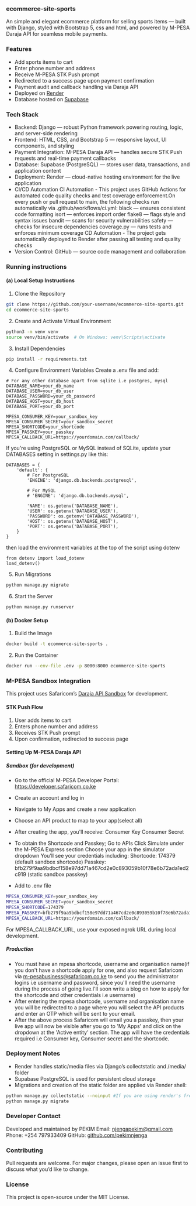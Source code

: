 ### ecommerce-site-sports
An simple and elegant ecommerce platform for selling sports items — built with Django, styled with Bootstrap 5, css and html, and powered by M-PESA Daraja API for seamless mobile payments.

### Features
- Add sports items to cart
- Enter phone number and address
- Receive M-PESA STK Push prompt
- Redirected to a success page upon payment confirmation
- Payment audit and callback handling via Daraja API
- Deployed on [Render](https://render.com)
- Database hosted on [Supabase](https://supabase.com)

### Tech Stack
- Backend: Django — robust Python framework powering routing, logic, and server-side rendering
- Frontend: HTML, CSS, and Bootstrap 5 — responsive layout, UI components, and styling
- Payment Integration: M-PESA Daraja API — handles secure STK Push requests and real-time payment callbacks
- Database: Supabase (PostgreSQL) — stores user data, transactions, and application content
- Deployment: Render — cloud-native hosting environment for the live application
- CI/CD Automation
    CI Automation - This project uses GitHub Actions for automated code quality checks and test coverage enforcement.On every push  or pull request to main, the following checks run automatically via .github/workflows/ci.yml:
      black — ensures consistent code formatting
      isort — enforces import order
      flake8 — flags style and syntax issues
      bandit — scans for security vulnerabilities
      safety — checks for insecure dependencies
      coverage.py — runs tests and enforces minimum coverage
    CD Automation - The project gets automatically deployed to Render after passing all testing and quality checks
- Version Control: GitHub — source code management and collaboration

### Running instructions
#### (a) Local Setup Instructions
1. Clone the Repository
```bash
git clone https://github.com/your-username/ecommerce-site-sports.git
cd ecommerce-site-sports
```
2. Create and Activate Virtual Environment
```bash
python3 -m venv venv
source venv/bin/activate  # On Windows: venv\Scripts\activate
```
3. Install Dependencies
```bash
pip install -r requirements.txt
```
4. Configure Environment Variables
Create a .env file and add:

```env
# For any other database apart from sqlite i.e postgres, mysql
DATABASE_NAME=your_db_name
DATABASE_USER=your_db_user
DATABASE_PASSWORD=your_db_password
DATABASE_HOST=your_db_host
DATABASE_PORT=your_db_port

MPESA_CONSUMER_KEY=your_sandbox_key
MPESA_CONSUMER_SECRET=your_sandbox_secret
MPESA_SHORTCODE=your_shortcode
MPESA_PASSKEY=your_passkey
MPESA_CALLBACK_URL=https://yourdomain.com/callback/
```
If you're using PostgreSQL or MySQL instead of SQLite, update your DATABASES setting in settings.py like this:
```settings
DATABASES = {
    'default': {
        # For PostgreSQL
        'ENGINE': 'django.db.backends.postgresql',
        
        # For MySQL
        # 'ENGINE': 'django.db.backends.mysql',

        'NAME': os.getenv('DATABASE_NAME'),
        'USER': os.getenv('DATABASE_USER'),
        'PASSWORD': os.getenv('DATABASE_PASSWORD'),
        'HOST': os.getenv('DATABASE_HOST'),
        'PORT': os.getenv('DATABASE_PORT'),
    }
}
```
then load the environment variables at the top of the script using dotenv 
```settings
from dotenv import load_dotenv
load_dotenv()
```

5. Run Migrations
```bash
python manage.py migrate
```
6. Start the Server
```bash
python manage.py runserver
```
#### (b) Docker Setup
1. Build the Image
```bash
docker build -t ecommerce-site-sports .
```
2. Run the Container
```bash
docker run --env-file .env -p 8000:8000 ecommerce-site-sports
```


### M-PESA Sandbox Integration
This project uses Safaricom’s [Daraja API Sandbox](https://developer.safaricom.co.ke/daraja/apis/post/safaricom-sandbox) for development.

#### STK Push Flow
1. User adds items to cart
2. Enters phone number and address
3. Receives STK Push prompt
4. Upon confirmation, redirected to success page

#### Setting Up M-PESA Daraja API
##### Sandbox (for development)
- Go to the official M-PESA Developer Portal: https://developer.safaricom.co.ke
- Create an account and log in
- Navigate to My Apps and create a new application
- Choose an API product to map to your app(select all)
- After creating the app, you'll receive:
  Consumer Key
  Consumer Secret
- To obtain the Shortcode and Passkey;
  Go to APIs
  Click Simulate under the M-PESA Express section
  Choose your app in the simulator dropdown
  You’ll see your credentials including:
    Shortcode: 174379 (default sandbox shortcode)
    Passkey: bfb279f9aa9bdbcf158e97dd71a467cd2e0c893059b10f78e6b72ada1ed2c919 (static sandbox passkey)

- Add to .env file
```bash
MPESA_CONSUMER_KEY=your_sandbox_key
MPESA_CONSUMER_SECRET=your_sandbox_secret
MPESA_SHORTCODE=174379
MPESA_PASSKEY=bfb279f9aa9bdbcf158e97dd71a467cd2e0c893059b10f78e6b72ada1ed2c919
MPESA_CALLBACK_URL=https://yourdomain.com/callback/
```
For MPESA_CALLBACK_URL, use your exposed ngrok URL during local development.


##### Production
- You must have an mpesa shortcode, username and organisation name(if you don't have a shortcode apply for one, and also request Safaricom via m-pesabusiness@safaricom.co.ke to send you the administrator logins i.e username and password, since you'll need the username during the process of going live.I'll soon write a blog on how to apply for the shortcode and other credentials i.e username)
- After entering the mpesa shortcode, username and organisation name you will be redirected to a page where you will select the API products and enter an OTP which will be sent to your email.
- After the above process Safaricom will email you a passkey, then your live app will now be visible after you go to 'My Apps' and click on the dropdown at the 'Active entity' section. The app will have the credentials required i.e Consumer key, Consumer secret and the shortcode. 


### Deployment Notes
- Render handles static/media files via Django’s collectstatic and /media/ folder
- Supabase PostgreSQL is used for persistent cloud storage
- Migrations and creation of the static folder are applied via Render shell:
```bash
python manage.py collectstatic --noinput #If you are using render's free plan, but if you have a paid instance add this as your post-build command
python manage.py migrate
```

### Developer Contact
Developed and maintained by PEKIM
 Email: njengapekim@gmail.com 
 Phone: +254 797933409
 GitHub: [github.com/pekimnjenga](https://github.com/pekimnjenga)


### Contributing
Pull requests are welcome. For major changes, please open an issue first to discuss what you’d like to change.

### License
This project is open-source under the MIT License.

